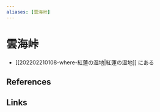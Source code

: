 ```yaml
---
aliases: [雲海峠]
---
```

# 雲海峠

- [[202202210108-where-紅蓮の湿地|紅蓮の湿地]] にある

## References



## Links



